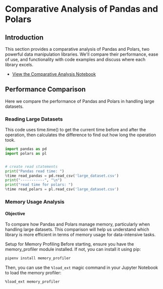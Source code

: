 # Comparative Analysis of Pandas and Polars

## Introduction
This section provides a comparative analysis of Pandas and Polars, two powerful data manipulation libraries. We'll compare their performance, ease of use, and functionality with code examples and discuss where each library excels.
- [View the Comparative Analysis Notebook](./notebooks/Comparative-Analysis.ipynb)
## Performance Comparison
Here we compare the performance of Pandas and Polars in handling large datasets.

### Reading Large Datasets

This code uses time.time() to get the current time before and after the operation, 
then calculates the difference to find out how long the operation took.
```python
import pandas as pd
import polars as pl


# create read statements
print("Pandas read time: ")
%time read_pandas = pd.read_csv('large_dataset.csv')
print("-----------", "\n")
print("read time for polars: ")
%time read_polars = pl.read_csv('large_dataset.csv')
```

### Memory Usage Analysis

#### Objective
To compare how Pandas and Polars manage memory, particularly when handling large datasets. This comparison will help us understand which library is more efficient in terms of memory usage for data-intensive tasks.

Setup for Memory Profiling
Before starting, ensure you have the memory_profiler module installed. If not, you can install it using pip:

```bash
pipenv install memory_profiler
```
Then, you can use the `%load_ext` magic command in your Jupyter Notebook to load the memory profiler:

```jupyter
%load_ext memory_profiler
```
